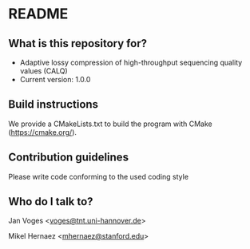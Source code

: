 # README #

## What is this repository for? ##

* Adaptive lossy compression of high-throughput sequencing quality values (CALQ)
* Current version: 1.0.0

## Build instructions

We provide a CMakeLists.txt to build the program with CMake (https://cmake.org/).

## Contribution guidelines ##

Please write code conforming to the used coding style

## Who do I talk to? ##

Jan Voges <[voges@tnt.uni-hannover.de](mailto:voges@tnt.uni-hannover.de)>

Mikel Hernaez <[mhernaez@stanford.edu](mailto:mhernaez@stanford.edu)>

